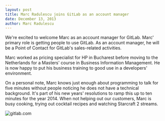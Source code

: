 ```yaml
---
layout: post
title: Marc Radulescu joins GitLab as an account manager
date: December 13, 2013
author: Marc Radulescu
---
```


We're excited to welcome Marc as an account manager for GitLab.
Marc' primary role is getting people to use GitLab. As an account manager, he will be a Point of Contact for GitLab's sales-related activities.

Marc worked as pricing specialist for HP in Bucharest before moving to the Netherlands for a Masters' course in Business Information Management. He is now happy to put his business training to good use in a developers' environment.

On a personal note, Marc knows just enough about programming to talk for five minutes without people noticing he does not have a technical background. It's part of his new years' resolutions to ramp this up to ten minutes for the year 2014. When not helping out our customers, Marc is busy cooking, trying out cocktail recipes and watching Starcraft 2 streams.

<img src="/images/team/picture_marc.png" alt="gitlab.com">
